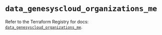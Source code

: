 # `data_genesyscloud_organizations_me`

Refer to the Terraform Registry for docs: [`data_genesyscloud_organizations_me`](https://registry.terraform.io/providers/mypurecloud/genesyscloud/1.70.0/docs/data-sources/organizations_me).
